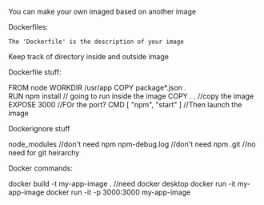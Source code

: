 
You can make your own imaged based on another image

Dockerfiles:

    The 'Dockerfile' is the description of your image

Keep track of directory inside and outside image


Dockerfile stuff:

FROM node
WORKDIR /usr/app
COPY package*.json .    
RUN npm install  // going to run inside the image
COPY . .    //copy the image
EXPOSE 3000 //FOr the port?
CMD [ "npm", "start" ] //Then launch the image

Dockerignore stuff

node_modules //don't need npm
npm-debug.log //don't need npm
.git //no need for git heirarchy


Docker commands:

docker build -t my-app-image . //need docker desktop
docker run -it my-app-image
docker run -it -p 3000:3000 my-app-image